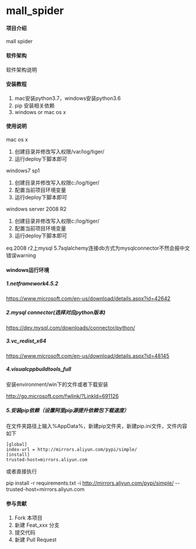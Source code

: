 # mall_spider

#### 项目介绍
mall spider

#### 软件架构
软件架构说明


#### 安装教程

1. mac安装python3.7，windows安装python3.6
2. pip 安装相关依赖
2. windows or mac os x

#### 使用说明
mac os x
1. 创建目录并修改写入权限/var/log/tiger/
2. 运行deploy下脚本即可

windows7 sp1
1. 创建目录并修改写入权限c:/log/tiger/
2. 配置当前项目环境变量
3. 运行deploy下脚本即可

windows server 2008 R2
1. 创建目录并修改写入权限c:/log/tiger/
2. 配置当前项目环境变量
3. 运行deploy下脚本即可

eq.2008 r2上mysql 5.7sqlalchemy连接db方式为mysqlconnector不然会报中文错误warning

#### windows运行环境

##### 1.netframework4.5.2

https://www.microsoft.com/en-us/download/details.aspx?id=42642

##### 2.mysql connector(选择对应python版本)

https://dev.mysql.com/downloads/connector/python/

##### 3.vc_redist_x64

https://www.microsoft.com/en-us/download/details.aspx?id=48145

##### 4.visualcppbuildtools_full

安装environment/win下的文件或者下载安装 

http://go.microsoft.com/fwlink/?LinkId=691126

##### 5.安装pip依赖（设置阿里pip源提升依赖包下载速度）

在文件夹路径上输入%AppData%，新建pip文件夹，新建pip.ini文件，文件内容如下
```
[global]  
index-url = http://mirrors.aliyun.com/pypi/simple/
[install]
trusted-host=mirrors.aliyun.com
```
或者直接执行

pip install -r requirements.txt -i http://mirrors.aliyun.com/pypi/simple/ --trusted-host=mirrors.aliyun.com

#### 参与贡献

1. Fork 本项目
2. 新建 Feat_xxx 分支
3. 提交代码
4. 新建 Pull Request